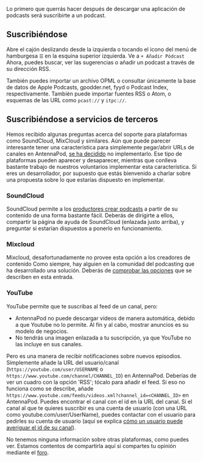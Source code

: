 Lo primero que querrás hacer después de descargar una aplicación de podcasts será
suscribirte a un podcast.

## Suscribiéndose

Abre el cajón deslizando desde la izquierda o tocando el icono del menú de
hamburgesa `☰` en la esquina superior izquierda. Ve a `+ Añadir Pódcast` Ahora,
puedes buscar, ver las sugerencias o añadir un podcast a través de su dirección
RSS.

También puedes importar un archivo OPML o consultar únicamente la base de datos
de Apple Podcasts, gpodder.net, fyyd o Podcast Index, respectivamente. También
puede importar fuentes RSS o Atom, o esquemas de las URL como `pcast://` y
`itpc://`.

## Suscribiéndose a servicios de terceros

Hemos recibido algunas preguntas acerca del soporte para plataformas como
SoundCloud, MixCloud y similares. Aún que puede parecer interesante tener una
característica para simplemente pegar/abrir URLs de canales en AntennaPod, [se
ha decidido](https://github.com/AntennaPod/AntennaPod/issues/1297) no
implementarlo. Ese tipo de plataformas pueden aparecer y desaparecer, mientras
que conlleva bastante trabajo de nuestros voluntarios implementar esta
característica. Si eres un desarrollador, por supuesto que estás bienvenido a
charlar sobre una propuesta sobre lo que estarías dispuesto en implementar.

### SoundCloud

SoundCloud permite a los [productores crear
podcasts](https://help.soundcloud.com/hc/es/articles/115003451347-Adding-tracks-to-your-RSS-feed)
a partir de su contenido de una forma bastante fácil. Deberás de dirigirte a
ellos, compartir la página de ayuda de SoundCloud (enlazada justo arriba), y
preguntar si estarían dispuestos a ponerlo en funcionamiento.

### Mixcloud

Mixcloud, desafortunadamente no provee esta opción a los creadores de contenido
Como siempre, hay alguien en la comunidad del podcasting que ha desarrollado una
solución. Deberás de [comprobar las
opciones](https://www.openparenthesis.org/2015/01/05/mixcloud-to-rss-with-enclosures)
que se describen en esta entrada.

### YouTube

YouTube permite que te suscribas al feed de un canal, pero:

- AntennaPod no puede descargar vídeos de manera automática, debido a que Youtube
no lo permite. Al fin y al cabo, mostrar anuncios es su modelo de negocios.
- No tendrás una imagen enlazada a tu suscripción, ya que YouTube no las incluye
en sus canales.

Pero es una manera de recibir notificaciones sobre nuevos episodios. Simplemente
añade la URL del usuario/canal (`https://youtube.com/user/USERNAME` o
`https://www.youtube.com/channel/CHANNEL_ID`) en AntennaPod. Deberías de ver un
cuadro con la opción 'RSS'; tócalo para añadir el feed. Si eso no funciona como
se describe, añade
`https://www.youtube.com/feeds/videos.xml?channel_id=<CHANNEL_ID>` en
AntennaPod. Puedes encontrar el canal con el id en la URL del canal. Si el canal
al que te quieres suscribir es una cuenta de usuario (con una URL como
youtube.com/user/UserName), puedes contactar con el usuario para pedirles su
cuenta de usuario (aquí se explica [cómo un usuario puede averiguar el id de su
canal](https://support.google.com/answer/3250431?hl=es)).

No tenemos ninguna información sobre otras plataformas, como puedes ver. Estamos
contentos de compartirla aquí si compartes tu opinión mediante el
[foro](https://forum.antennapod.org/).
